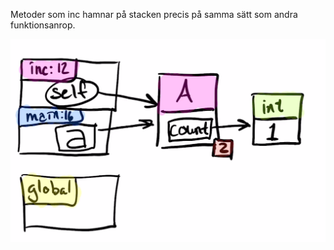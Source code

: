 Metoder som inc hamnar på stacken precis på samma sätt som andra funktionsanrop.

![Facit](objekt1.png)
